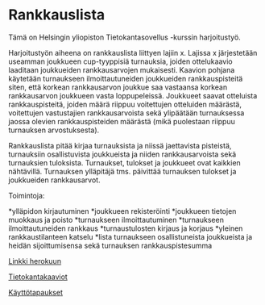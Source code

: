 # Rankkauslista

Tämä on Helsingin yliopiston Tietokantasovellus -kurssin harjoitustyö.

Harjoitustyön aiheena on rankkauslista liittyen lajiin x. Lajissa x järjestetään useamman joukkueen cup-tyyppisiä turnauksia, joiden ottelukaavio laaditaan joukkueiden rankkausarvojen mukaisesti. Kaavion pohjana käytetään turnaukseen ilmoittautuneiden joukkueiden rankkauspisteitä siten, että korkean rankkausarvon joukkue saa vastaansa korkean rankkausarvon joukkueen vasta loppupeleissä. Joukkueet saavat otteluista rankkauspisteitä, joiden määrä riippuu voitettujen otteluiden määrästä, voitettujen vastustajien rankkausarvoista sekä ylipäätään turnauksessa jaossa olevien rankkauspisteiden määrästä (mikä puolestaan riippuu turnauksen arvostuksesta).

Rankkauslista pitää kirjaa turnauksista ja niissä jaettavista pisteistä, turnauksiin osallistuvista joukkueista ja niiden rankkausarvoista sekä turnauksien tuloksista. Turnaukset, tulokset ja joukkueet ovat kaikkien nähtävillä. Turnauksen ylläpitäjä tms. päivittää turnauksen tulokset ja joukkueiden rankkausarvot.

Toimintoja:

*ylläpidon kirjautuminen
*joukkueen rekisteröinti
*joukkueen tietojen muokkaus ja poisto
*turnaukseen ilmoittautuminen
*turnaukseen ilmoittautuneiden rankkaus
*turnaustulosten kirjaus ja korjaus
*yleinen rankkaustilanteen katselu
*lista turnaukseen osallistuneista joukkueista ja heidän sijoittumisensa sekä turnauksen rankkauspistesumma

[Linkki herokuun](https://rankkauslista.herokuapp.com/)

[Tietokantakaaviot](../documentation/tietokantakaaviot)

[Käyttötapaukset](../documentation/kayttotapaukset)
